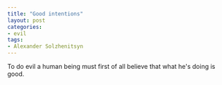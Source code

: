 ```yaml
---
title: "Good intentions"
layout: post
categories:
- evil
tags:
- Alexander Solzhenitsyn
---
```


To do evil a human being must first of all believe that what he's doing is good.